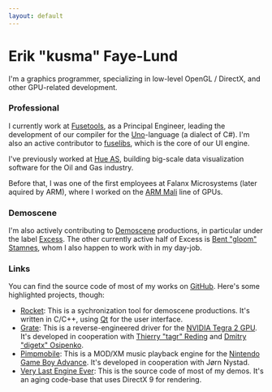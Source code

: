 ```yaml
---
layout: default
---
```

# Erik "kusma" Faye-Lund

I'm a graphics programmer, specializing in low-level OpenGL / DirectX, and
other GPU-related development.

### Professional

I currently work at [Fusetools](https://fusetools.com), as a Principal
Engineer, leading the development of our compiler for the
[Uno](https://www.fusetools.com/docs/uno/uno-lang)-language (a dialect of C#).
I'm also an active contributor to
[fuselibs](https://github.com/fusetools/fuselibs-public), which is the core of
our UI engine.

I've previously worked at [Hue AS](http://hue.no/), building big-scale data
visualization software for the Oil and Gas industry.

Before that, I was one of the first employees at Falanx Microsystems (later
aquired by ARM), where I worked on the
[ARM Mali](https://en.wikipedia.org/wiki/Mali_(GPU)) line of GPUs.

### Demoscene

I'm also actively contributing to
[Demoscene](https://en.wikipedia.org/wiki/Demoscene) productions, in particular
under the label [Excess](http://www.pouet.net/groups.php?which=1360). The other
currently active half of Excess is
[Bent "gloom" Stamnes](https://twitter.com/gloom303), whom I also happen to work
with in my day-job.

### Links

You can find the source code of most of my works on
[GitHub](https://github.com/kusma). Here's some highlighted projects, though:

* [Rocket](https://github.com/rocket/rocket): This is a sychronization tool for
  demoscene productions. It's written in C/C++, using [Qt](https://www.qt.io/)
  for the user interface.
* [Grate](https://github.com/grate-driver/grate): This is a reverse-engineered
  driver for the [NVIDIA Tegra 2 GPU](https://en.wikipedia.org/wiki/Tegra#Tegra_2).
  It's developed in cooperation with
  [Thierry "tagr" Reding](https://github.com/thierryreding) and
  [Dmitry "digetx" Osipenko](https://github.com/digetx).
* [Pimpmobile](http://pimpmobile.sourceforge.net/): This is a MOD/XM music
  playback engine for the
  [Nintendo Game Boy Advance](https://en.wikipedia.org/wiki/Game_Boy_Advance).
  It's developed in cooperation with Jørn Nystad.
* [Very Last Engine Ever](https://github.com/kusma/vlee): This is the source
  code of most of my demos. It's an aging code-base that uses DirectX 9 for
  rendering.
